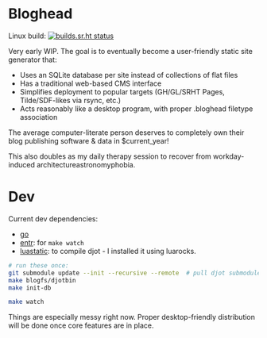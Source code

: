 # Bloghead

Linux build: [![builds.sr.ht status](https://builds.sr.ht/~nhanb/bloghead/commits/master/.build.yml.svg)](https://builds.sr.ht/~nhanb/bloghead/commits/master/.build.yml?)

Very early WIP.
The goal is to eventually become a user-friendly static site generator that:

- Uses an SQLite database per site instead of collections of flat files
- Has a traditional web-based CMS interface
- Simplifies deployment to popular targets (GH/GL/SRHT Pages, Tilde/SDF-likes via rsync, etc.)
- Acts reasonably like a desktop program, with proper .bloghead filetype association

The average computer-literate person deserves to completely own their blog
publishing software & data in $current_year!

This also doubles as my daily therapy session to recover from workday-induced
architectureastronomyphobia.

# Dev

Current dev dependencies:

- [go](https://go.dev/)
- [entr](https://eradman.com/entrproject/): for `make watch`
- [luastatic](https://github.com/ers35/luastatic): to compile djot - I
  installed it using luarocks.

```sh
# run these once:
git submodule update --init --recursive --remote  # pull djot submodule
make blogfs/djotbin
make init-db

make watch
```

Things are especially messy right now. Proper desktop-friendly distribution
will be done once core features are in place.

